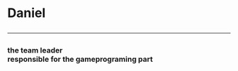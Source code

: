 <H1>
  Daniel 
  <hr/>
</H1><B>
<H3>the team leader 
<Br/>responsible for the gameprograming part

</H3>

